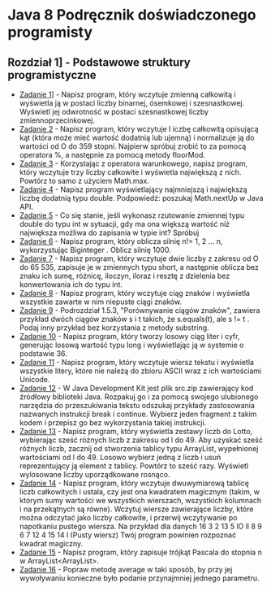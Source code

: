 # **Java 8 Podręcznik doświadczonego programisty**

## **Rozdział 1**] - Podstawowe struktury programistyczne

- [Zadanie 1]] - Napisz program, który wczytuje zmienną całkowitą i wyświetla ją w postaci liczby binarnej, ósemkowej i szesnastkowej. Wyświetl jej odwrotność w postaci szesnastkowej liczby zmiennoprzecinkowej.
- [Zadanie 2] - Napisz program, który wczytuje l iczbę całkowitą opisującą kąt (która może mieć wartość dodatnią lub ujemną) i normalizuje ją do wartości od O do 359 stopni. Najpierw spróbuj zrobić to za pomocą operatora %, a następnie za pomocą metody floorMod.
- [Zadanie 3] - Korzystając z operatora warunkowego, napisz program, który wczytuje trzy liczby całkowite i wyświetla największą z nich. Powtórz to samo z użyciem Math.max.
- [Zadanie 4] - Napisz program wyświetlający najmniejszą i największą liczbę dodatnią typu double. Podpowiedź: poszukaj Math.nextUp w Java API.
- [Zadanie 5] - Co się stanie, jeśli wykonasz rzutowanie zmiennej typu double do typu int w sytuacji, gdy ma ona większą wartość niż największa możliwa do zapisania w typie int? Spróbuj
- [Zadanie 6] - Napisz program, który oblicza silnię n!= 1, 2 ... n, wykorzystując Biginteger . Oblicz silnię 1000.
- [Zadanie 7] - Napisz program, który wczytuje dwie liczby z zakresu od O do 65 535, zapisuje je w zmiennych typu short, a następnie oblicza bez znaku ich sumę, różnicę, iloczyn, iloraz i resztę z dzielenia bez konwertowania ich do typu int.
- [Zadanie 8] - Napisz program, który wczytuje ciąg znaków i wyświetla wszystkie zawarte w nim niepuste ciągi znaków.
- [Zadanie 9] - Podrozdział 1.5.3, "Porównywanie ciągów znaków", zawiera przykład dwóch ciągów znaków s i t takich, że s.equals(t), ale s != t . Podaj inny przykład bez korzystania z metody substring.
- [Zadanie 10] - Napisz program, który tworzy losowy ciąg liter i cyfr, generując losową wartość typu long i wyświetlając ją w systemie o podstawie 36.
- [Zadanie 11] - Napisz program, który wczytuje wiersz tekstu i wyświetla wszystkie litery, które nie należą do zbioru ASCII wraz z ich wartościami Unicode.
- [Zadanie 12] - W Java Development Kit jest plik src.zip zawierający kod źródłowy biblioteki Java. Rozpakuj go i za pomocą swojego ulubionego narzędzia do przeszukiwania tekstu odszukaj przykłady zastosowania nazwanych instrukcji break i continue. Wybierz jeden fragment z takim kodem i przepisz go bez wykorzystania takiej instrukcji.
- [Zadanie 13] - Napisz program, który wyświetla zestawy liczb do Lotto, wybierając sześć różnych liczb z zakresu od l do 49. Aby uzyskać sześć różnych liczb, zacznij od stworzenia tablicy typu ArrayList, wypełnionej wartościami od l do 49. Losowo wybierz jedną z liczb i usuń reprezentujący ją element z tablicy. Powtórz to sześć razy. Wyświetl wylosowane liczby uporządkowane rosnąco.
- [Zadanie 14] - Napisz program, który wczytuje dwuwymiarową tablicę liczb całkowitych i ustala, czy jest ona kwadratem magicznym (takim, w którym sumy wartości we wszystkich wierszach, wszystkich kolumnach i na przekątnych są równe). Wczytuj wiersze zawierające liczby, które można odczytać jako liczby całkowite, i przerwij wczytywanie po napotkaniu pustego wiersza. Na przykład dla danych
16 3 2 13
5 lO ll 8
9 6 7 12
4 15 14 l
(Pusty wiersz)
Twój program powinien rozpoznać kwadrat magiczny.
- [Zadanie 15] - Napisz program, który zapisuje trójkąt Pascala do stopnia n w ArrayList<ArrayList<Integer>>.
- [Zadanie 16] - Popraw metodę average w taki sposób, by przy jej wywoływaniu konieczne było podanie przynajmniej jednego parametru.

[Zadanie 1]: <ex01/Exercise1.java>
[Zadanie 2]: <ex02/Exercise2.java>
[Zadanie 3]: <ex03/Exercise3.java>
[Zadanie 4]: <ex04/Exercise4.java>
[Zadanie 5]: <ex05/Exercise5.java>
[Zadanie 6]: <ex06/Exercise6.java>
[Zadanie 7]: <ex07/Exercise7.java>
[Zadanie 8]: <ex08/Exercise8.java>
[Zadanie 9]: <ex09/Exercise9.java>
[Zadanie 10]: <ex10/Exercise10.java>
[Zadanie 11]: <ex11/Exercise11.java>
[Zadanie 12]: <ex12/Exercise12.java>
[Zadanie 13]: <ex13/Exercise13.java>
[Zadanie 14]: <ex14/Exercise14.java>
[Zadanie 15]: <ex15/Exercise15.java>
[Zadanie 16]: <ex16/Exercise16.java>
